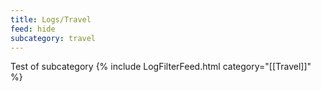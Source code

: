 ```yaml
---
title: Logs/Travel
feed: hide
subcategory: travel
---
```

Test of subcategory
{% include LogFilterFeed.html category="[[Travel]]" %}